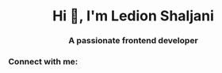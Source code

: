 <h1 align="center">Hi 👋, I'm Ledion Shaljani</h1>
<h3 align="center">A passionate frontend developer</h3>



<h3 align="left">Connect with me:</h3>
<p align="left">
</p>
